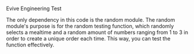 Evive Engineering Test

The only dependency in this code is the random module. The random module's
purpose is for the random testing function, which randomly selects a mealtime
and a random amount of numbers ranging from 1 to 3 in order to create a unique
order each time. This way, you can test the function effectively.